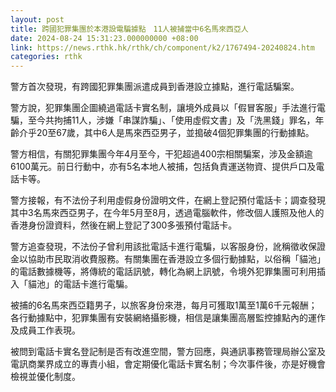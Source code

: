 ```yaml
---
layout: post
title: 跨國犯罪集團於本港設電騙據點　11人被捕當中6名馬來西亞人
date: 2024-08-24 15:31:23.000000000 +08:00
link: https://news.rthk.hk/rthk/ch/component/k2/1767494-20240824.htm
categories: rthk
---
```


警方首次發現，有跨國犯罪集團派遣成員到香港設立據點，進行電話騙案。

警方說，犯罪集團企圖繞過電話卡實名制，讓境外成員以「假冒客服」手法進行電騙，至今共拘捕11人，涉嫌「串謀詐騙」、「使用虛假文書」及「洗黑錢」罪名，年齡介乎20至67歲，其中6人是馬來西亞男子，並搗破4個犯罪集團的行動據點。

警方相信，有關犯罪集團今年4月至今，干犯超過400宗相關騙案，涉及金額逾6100萬元。前日行動中，亦有5名本地人被捕，包括負責運送物資、提供戶口及電話卡等。

警方接報，有不法份子利用虛假身份證明文件，在網上登記預付電話卡；調查發現其中3名馬來西亞男子，在今年5月至8月，透過電腦軟件，修改個人護照及他人的香港身份證資料，然後在網上登記了300多張預付電話卡。

警方追查發現，不法份子曾利用該批電話卡進行電騙，以客服身份，訛稱徵收保證金以協助市民取消收費服務。有關集團在香港設立多個行動據點，以俗稱「貓池」的電話數據機等，將傳統的電話訊號，轉化為網上訊號，令境外犯罪集團可利用插入「貓池」的電話卡進行電騙。

被捕的6名馬來西亞籍男子，以旅客身份來港，每月可獲取1萬至1萬6千元報酬；各行動據點中，犯罪集團有安裝網絡攝影機，相信是讓集團高層監控據點內的運作及成員工作表現。

被問到電話卡實名登記制是否有改進空間，警方回應，與通訊事務管理局辦公室及電訊商業界成立的專責小組，會定期優化電話卡實名制；今次事件後，亦是好機會檢視並優化制度。
